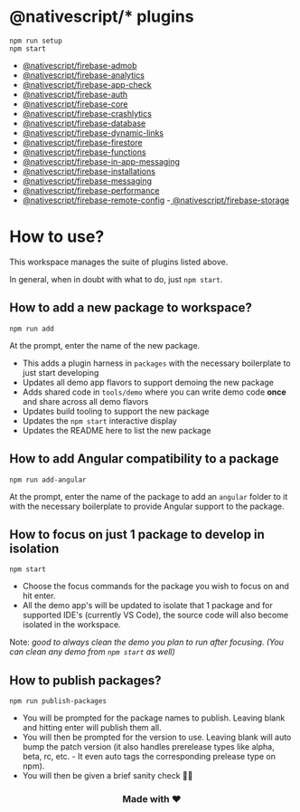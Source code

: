# @nativescript/\* plugins

```
npm run setup
npm start
```

- [@nativescript/firebase-admob](packages/firebase-admob/README.md)
- [@nativescript/firebase-analytics](packages/firebase-analytics/README.md)
- [@nativescript/firebase-app-check](packages/firebase-app-check]/README.md)
- [@nativescript/firebase-auth](packages/firebase-auth/README.md)
- [@nativescript/firebase-core](packages/firebase-core/README.md)
- [@nativescript/firebase-crashlytics](packages/firebase-crashlytics/README.md)
- [@nativescript/firebase-database](packages/firebase-database/README.md)
- [@nativescript/firebase-dynamic-links](packages/firebase-dynamic-links/README.md)
- [@nativescript/firebase-firestore](packages/firebase-firestore/README.md)
- [@nativescript/firebase-functions](packages/firebase-functions/README.md)
- [@nativescript/firebase-in-app-messaging](packages/firebase-in-app-messaging/README.md)
- [@nativescript/firebase-installations](packages/firebase-installations/README.md)
- [@nativescript/firebase-messaging](packages/firebase-messaging/README.md)
- [@nativescript/firebase-performance](packages/firebase-performance/README.md)
- [@nativescript/firebase-remote-config](packages/firebase-remote-config/README.md)
-[ @nativescript/firebase-storage](packages/firebase-storage]/README.md)

# How to use?

This workspace manages the suite of plugins listed above. 

In general, when in doubt with what to do, just `npm start`.

## How to add a new package to workspace?

```
npm run add
```

At the prompt, enter the name of the new package.

- This adds a plugin harness in `packages` with the necessary boilerplate to just start developing
- Updates all demo app flavors to support demoing the new package
- Adds shared code in `tools/demo` where you can write demo code **once** and share across all demo flavors
- Updates build tooling to support the new package
- Updates the `npm start` interactive display
- Updates the README here to list the new package

## How to add Angular compatibility to a package

```
npm run add-angular
```

At the prompt, enter the name of the package to add an `angular` folder to it with the necessary boilerplate to provide Angular support to the package.

## How to focus on just 1 package to develop in isolation

```
npm start
```

- Choose the focus commands for the package you wish to focus on and hit enter.
- All the demo app's will be updated to isolate that 1 package and for supported IDE's (currently VS Code), the source code will also become isolated in the workspace.

Note: *good to always clean the demo you plan to run after focusing. (You can clean any demo from `npm start` as well)*

## How to publish packages?

```
npm run publish-packages
```

- You will be prompted for the package names to publish. Leaving blank and hitting enter will publish them all.
- You will then be prompted for the version to use. Leaving blank will auto bump the patch version (it also handles prerelease types like alpha, beta, rc, etc. - It even auto tags the corresponding prelease type on npm).
- You will then be given a brief sanity check 🧠😊

<h3 align="center">Made with ❤️</h3>
